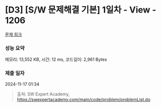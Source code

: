 # [D3] [S/W 문제해결 기본] 1일차 - View - 1206 

[문제 링크](https://swexpertacademy.com/main/code/problem/problemDetail.do?contestProbId=AV134DPqAA8CFAYh) 

### 성능 요약

메모리: 13,552 KB, 시간: 12 ms, 코드길이: 2,961 Bytes

### 제출 일자

2024-11-17 01:34



> 출처: SW Expert Academy, https://swexpertacademy.com/main/code/problem/problemList.do